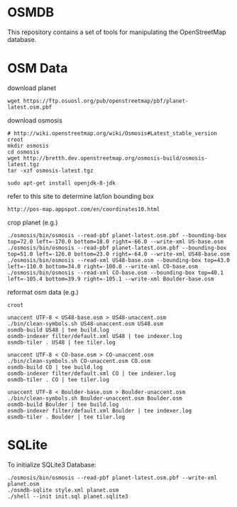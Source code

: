 OSMDB
=====

This repository contains a set of tools for manipulating
the OpenStreetMap database.

OSM Data
========

download planet

	wget https://ftp.osuosl.org/pub/openstreetmap/pbf/planet-latest.osm.pbf

download osmosis

	# http://wiki.openstreetmap.org/wiki/Osmosis#Latest_stable_version
	croot
	mkdir osmosis
	cd osmosis
	wget http://bretth.dev.openstreetmap.org/osmosis-build/osmosis-latest.tgz
	tar -xzf osmosis-latest.tgz

	sudo apt-get install openjdk-8-jdk

refer to this site to determine lat/lon bounding box

	http://pos-map.appspot.com/en/coordinates10.html

crop planet (e.g.)

	./osmosis/bin/osmosis --read-pbf planet-latest.osm.pbf --bounding-box top=72.0 left=-170.0 bottom=18.0 right=-66.0 --write-xml US-base.osm
	./osmosis/bin/osmosis --read-pbf planet-latest.osm.pbf --bounding-box top=51.0 left=-126.0 bottom=23.0 right=-64.0 --write-xml US48-base.osm
	./osmosis/bin/osmosis --read-xml US48-base.osm --bounding-box top=43.0 left=-110.0 bottom=34.0 right=-100.0 --write-xml CO-base.osm
	./osmosis/bin/osmosis --read-xml CO-base.osm --bounding-box top=40.1 left=-105.4 bottom=39.9 right=-105.1 --write-xml Boulder-base.osm

reformat osm data (e.g.)

	croot

	unaccent UTF-8 < US48-base.osm > US48-unaccent.osm
	./bin/clean-symbols.sh US48-unaccent.osm US48.osm
	osmdb-build US48 | tee build.log
	osmdb-indexer filter/default.xml US48 | tee indexer.log
	osmdb-tiler . US48 | tee tiler.log

	unaccent UTF-8 < CO-base.osm > CO-unaccent.osm
	./bin/clean-symbols.sh CO-unaccent.osm CO.osm
	osmdb-build CO | tee build.log
	osmdb-indexer filter/default.xml CO | tee indexer.log
	osmdb-tiler . CO | tee tiler.log

	unaccent UTF-8 < Boulder-base.osm > Boulder-unaccent.osm
	./bin/clean-symbols.sh Boulder-unaccent.osm Boulder.osm
	osmdb-build Boulder | tee build.log
	osmdb-indexer filter/default.xml Boulder | tee indexer.log
	osmdb-tiler . Boulder | tee tiler.log

SQLite
======

To initialize SQLite3 Database:

	./osmosis/bin/osmosis --read-pbf planet-latest.osm.pbf --write-xml planet.osm
	./osmdb-sqlite style.xml planet.osm
	./shell --init init.sql planet.sqlite3

